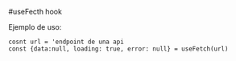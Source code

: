 #useFecth hook


Ejemplo de uso:

```
cosnt url = 'endpoint de una api
const {data:null, loading: true, error: null} = useFetch(url)
```


